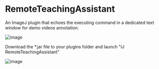 # RemoteTeachingAssistant

An ImageJ plugin that echoes the executing command in a dedicated text window for demo videos annotation.

![image](https://user-images.githubusercontent.com/711344/112014453-31c85800-8b2b-11eb-8023-e841e50aa6b6.png)

Download the *.jar file to your plugins folder and launch "IJ RemoteTeachingAssistant"

![image](https://user-images.githubusercontent.com/711344/112014611-5a505200-8b2b-11eb-9b07-06527f3aa758.png)
